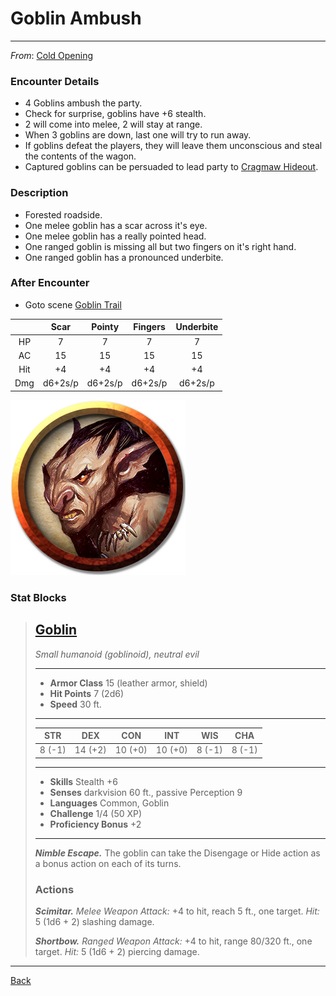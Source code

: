 # Goblin Ambush
---

_From_: [Cold Opening](../scenes/cold-opening.md)

### Encounter Details
- 4 Goblins ambush the party.
- Check for surprise, goblins have +6 stealth.
- 2 will come into melee, 2 will stay at range.
- When 3 goblins are down, last one will try to run away.
- If goblins defeat the players, they will leave them unconscious and steal the contents of the wagon.
- Captured goblins can be persuaded to lead party to [Cragmaw Hideout](../locations/cragmaw-hideout.md).

### Description
- Forested roadside.
- One melee goblin has a scar across it's eye.
- One melee goblin has a really pointed head.
- One ranged goblin is missing all but two fingers on it's right hand.
- One ranged goblin has a pronounced underbite.

### After Encounter
 - Goto scene [Goblin Trail](../scenes/goblin-trail.md)

||Scar|Pointy|Fingers|Underbite|
|:-:|:-:|:-:|:-:|:-:|
|HP|7|7|7|7|
|AC|15|15|15|15|
|Hit|+4|+4|+4|+4|
|Dmg|d6+2s/p|d6+2s/p|d6+2s/p|d6+2s/p|

![Goblin](../monsters/images/goblin.png)

### Stat Blocks
>## [Goblin](https://5e.tools/bestiary.html#goblin_mm)
>*Small humanoid (goblinoid), neutral evil*
>___
>- **Armor Class** 15 (leather armor, shield)
>- **Hit Points** 7 (2d6)
>- **Speed** 30 ft.
>___
>|STR|DEX|CON|INT|WIS|CHA|
>|:---:|:---:|:---:|:---:|:---:|:---:|
>|8 (-1)|14 (+2)|10 (+0)|10 (+0)|8 (-1)|8 (-1)|
>___
>- **Skills** Stealth +6
>- **Senses** darkvision 60 ft., passive Perception 9
>- **Languages** Common, Goblin
>- **Challenge** 1/4 (50 XP)
>- **Proficiency Bonus** +2
>___
>***Nimble Escape.*** The goblin can take the Disengage or Hide action as a bonus action on each of its turns.  
>
>### Actions
>***Scimitar.*** *Melee Weapon Attack:* +4 to hit, reach 5 ft., one target. *Hit:* 5 (1d6 + 2) slashing damage.  
>
>***Shortbow.*** *Ranged Weapon Attack:* +4 to hit, range 80/320 ft., one target. *Hit:* 5 (1d6 + 2) piercing damage.

---
[Back](./encounters.md)